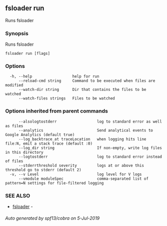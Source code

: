 ## fsloader run

Runs fsloader

### Synopsis

Runs fsloader

```
fsloader run [flags]
```

### Options

```
  -h, --help                  help for run
      --reload-cmd string     Command to be executed when files are modified
      --watch-dir string      Dir that contains the files to be watched
      --watch-files strings   Files to be watched
```

### Options inherited from parent commands

```
      --alsologtostderr                  log to standard error as well as files
      --analytics                        Send analytical events to Google Analytics (default true)
      --log_backtrace_at traceLocation   when logging hits line file:N, emit a stack trace (default :0)
      --log_dir string                   If non-empty, write log files in this directory
      --logtostderr                      log to standard error instead of files
      --stderrthreshold severity         logs at or above this threshold go to stderr (default 2)
  -v, --v Level                          log level for V logs
      --vmodule moduleSpec               comma-separated list of pattern=N settings for file-filtered logging
```

### SEE ALSO

* [fsloader](fsloader.md)	 - 

###### Auto generated by spf13/cobra on 5-Jul-2019
